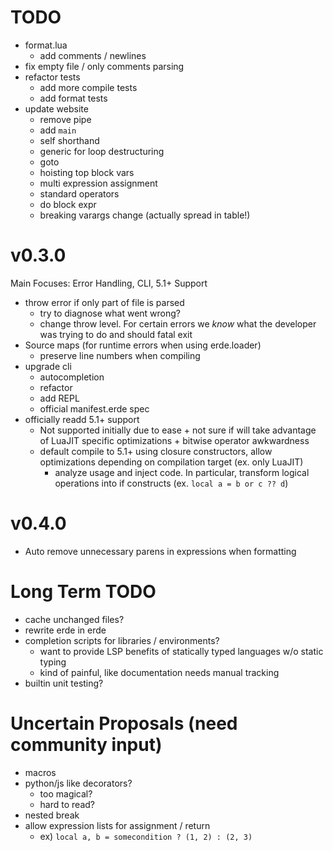 # TODO

- format.lua
  - add comments / newlines
- fix empty file / only comments parsing
- refactor tests
  - add more compile tests
  - add format tests
- update website
  - remove pipe
  - add `main`
  - self shorthand
  - generic for loop destructuring
  - goto
  - hoisting top block vars
  - multi expression assignment
  - standard operators
  - do block expr
  - breaking varargs change (actually spread in table!)

# v0.3.0

Main Focuses: Error Handling, CLI, 5.1+ Support

- throw error if only part of file is parsed
  - try to diagnose what went wrong?
  - change throw level. For certain errors we _know_ what the developer was 
    trying to do and should fatal exit
- Source maps (for runtime errors when using erde.loader)
  - preserve line numbers when compiling
- upgrade cli
  - autocompletion
  - refactor
  - add REPL
  - official manifest.erde spec
- officially readd 5.1+ support
  - Not supported initially due to ease + not sure if will take advantage of
    LuaJIT specific optimizations + bitwise operator awkwardness
  - default compile to 5.1+ using closure constructors, allow optimizations 
    depending on compilation target (ex. only LuaJIT)
    - analyze usage and inject code. In particular, transform logical operations 
      into if constructs (ex. `local a = b or c ?? d`)

# v0.4.0

- Auto remove unnecessary parens in expressions when formatting

# Long Term TODO

- cache unchanged files?
- rewrite erde in erde
- completion scripts for libraries / environments?
  - want to provide LSP benefits of statically typed languages w/o static typing
  - kind of painful, like documentation needs manual tracking
- builtin unit testing?

# Uncertain Proposals (need community input)

- macros
- python/js like decorators?
  - too magical?
  - hard to read?
- nested break
- allow expression lists for assignment / return
  - ex) `local a, b = somecondition ? (1, 2) : (2, 3)`
